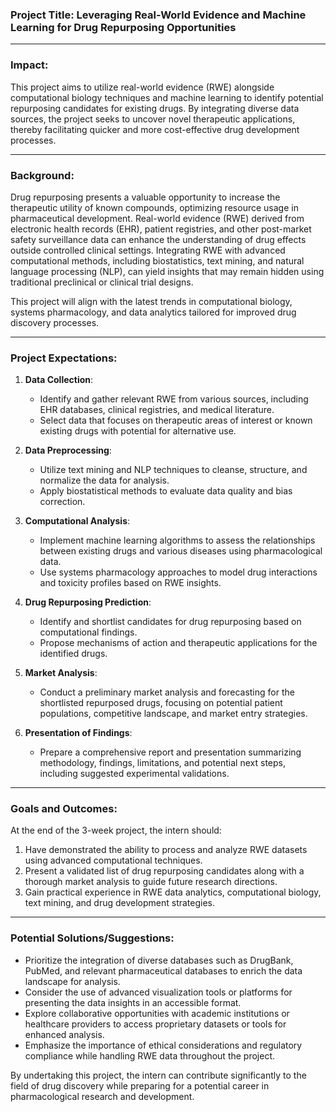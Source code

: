 ### Project Title: **Leveraging Real-World Evidence and Machine Learning for Drug Repurposing Opportunities**

---

### Impact:
This project aims to utilize real-world evidence (RWE) alongside computational biology techniques and machine learning to identify potential repurposing candidates for existing drugs. By integrating diverse data sources, the project seeks to uncover novel therapeutic applications, thereby facilitating quicker and more cost-effective drug development processes.

---

### Background:
Drug repurposing presents a valuable opportunity to increase the therapeutic utility of known compounds, optimizing resource usage in pharmaceutical development. Real-world evidence (RWE) derived from electronic health records (EHR), patient registries, and other post-market safety surveillance data can enhance the understanding of drug effects outside controlled clinical settings. Integrating RWE with advanced computational methods, including biostatistics, text mining, and natural language processing (NLP), can yield insights that may remain hidden using traditional preclinical or clinical trial designs.

This project will align with the latest trends in computational biology, systems pharmacology, and data analytics tailored for improved drug discovery processes.

---

### Project Expectations:
1. **Data Collection**: 
   - Identify and gather relevant RWE from various sources, including EHR databases, clinical registries, and medical literature.
   - Select data that focuses on therapeutic areas of interest or known existing drugs with potential for alternative use.

2. **Data Preprocessing**: 
   - Utilize text mining and NLP techniques to cleanse, structure, and normalize the data for analysis.
   - Apply biostatistical methods to evaluate data quality and bias correction.

3. **Computational Analysis**: 
   - Implement machine learning algorithms to assess the relationships between existing drugs and various diseases using pharmacological data.
   - Use systems pharmacology approaches to model drug interactions and toxicity profiles based on RWE insights.

4. **Drug Repurposing Prediction**: 
   - Identify and shortlist candidates for drug repurposing based on computational findings.
   - Propose mechanisms of action and therapeutic applications for the identified drugs.

5. **Market Analysis**: 
   - Conduct a preliminary market analysis and forecasting for the shortlisted repurposed drugs, focusing on potential patient populations, competitive landscape, and market entry strategies.

6. **Presentation of Findings**: 
   - Prepare a comprehensive report and presentation summarizing methodology, findings, limitations, and potential next steps, including suggested experimental validations.

---

### Goals and Outcomes:
At the end of the 3-week project, the intern should:
1. Have demonstrated the ability to process and analyze RWE datasets using advanced computational techniques.
2. Present a validated list of drug repurposing candidates along with a thorough market analysis to guide future research directions.
3. Gain practical experience in RWE data analytics, computational biology, text mining, and drug development strategies.

---

### Potential Solutions/Suggestions:
- Prioritize the integration of diverse databases such as DrugBank, PubMed, and relevant pharmaceutical databases to enrich the data landscape for analysis.
- Consider the use of advanced visualization tools or platforms for presenting the data insights in an accessible format.
- Explore collaborative opportunities with academic institutions or healthcare providers to access proprietary datasets or tools for enhanced analysis.
- Emphasize the importance of ethical considerations and regulatory compliance while handling RWE data throughout the project.

By undertaking this project, the intern can contribute significantly to the field of drug discovery while preparing for a potential career in pharmacological research and development.